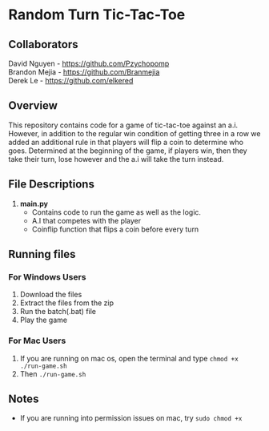 
# Random Turn Tic-Tac-Toe

## Collaborators

David Nguyen - https://github.com/Pzychopomp  
Brandon Mejia - https://github.com/Branmejia  
Derek Le -  https://github.com/elkered

## Overview

This repository contains code for a game of tic-tac-toe against an a.i. However,
in addition to the regular win condition of getting three in a row we added an 
additional rule in that players will flip a coin to determine who goes. Determined
at the beginning of the game, if players win, then they take their turn, lose however 
and the a.i will take the turn instead.

## File Descriptions

1. **main.py**
   - Contains code to run the game as well as the logic.
   - A.I that competes with the player
   - Coinflip function that flips a coin before every turn

## Running files

### For Windows Users
1. Download the files
2. Extract the files from the zip
3. Run the batch(.bat) file
4. Play the game

### For Mac Users
1. If you are running on mac os, open the terminal and type ```chmod +x ./run-game.sh ```
2. Then ```./run-game.sh```
## Notes

- If you are running into permission issues on mac, try ```sudo chmod +x``` 
